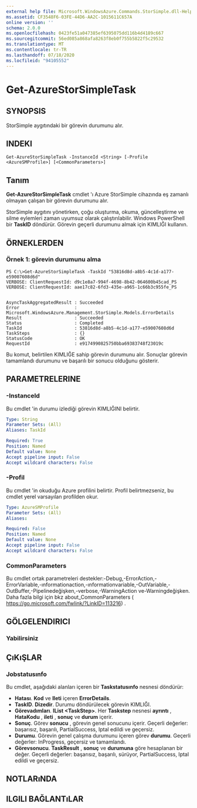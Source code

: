 ```yaml
---
external help file: Microsoft.WindowsAzure.Commands.StorSimple.dll-Help.xml
ms.assetid: CF3548F6-03FE-44D6-AA2C-1015611C657A
online version: ''
schema: 2.0.0
ms.openlocfilehash: 0423fe51a047385ef6395075dd116b4d4189c667
ms.sourcegitcommit: 56ed085a868afa8263f8eb0f755b5822f5c29532
ms.translationtype: MT
ms.contentlocale: tr-TR
ms.lasthandoff: 07/18/2020
ms.locfileid: "94105552"
---
```

# Get-AzureStorSimpleTask

## SYNOPSIS
StorSimple aygıtındaki bir görevin durumunu alır.

## INDEKI

```
Get-AzureStorSimpleTask -InstanceId <String> [-Profile <AzureSMProfile>] [<CommonParameters>]
```

## Tanım
**Get-AzureStorSimpleTask** cmdlet 'ı Azure StorSimple cihazında eş zamanlı olmayan çalışan bir görevin durumunu alır.

StorSimple aygıtını yönetirken, çoğu oluşturma, okuma, güncelleştirme ve silme eylemleri zaman uyumsuz olarak çalıştırılabilir.
Windows PowerShell bir **TaskID** döndürür.
Görevin geçerli durumunu almak için KIMLIĞI kullanın.

## ÖRNEKLERDEN

### Örnek 1: görevin durumunu alma
```
PS C:\>Get-AzureStorSimpleTask -TaskId "53816d8d-a8b5-4c1d-a177-e59007608d6d"
VERBOSE: ClientRequestId: d9c1e8a7-994f-4698-8b42-064600b45cad_PS
VERBOSE: ClientRequestId: aae17c82-6fd3-435e-a965-1c66b3c955fe_PS


AsyncTaskAggregatedResult : Succeeded
Error                     : Microsoft.WindowsAzure.Management.StorSimple.Models.ErrorDetails
Result                    : Succeeded
Status                    : Completed
TaskId                    : 53816d8d-a8b5-4c1d-a177-e59007608d6d
TaskSteps                 : {}
StatusCode                : OK
RequestId                 : e9174990825750bba69383748f23019c
```

Bu komut, belirtilen KIMLIĞE sahip görevin durumunu alır.
Sonuçlar görevin tamamlandı durumunu ve başarılı bir sonucu olduğunu gösterir.

## PARAMETRELERINE

### -InstanceId
Bu cmdlet 'in durumu izlediği görevin KIMLIĞINI belirtir.

```yaml
Type: String
Parameter Sets: (All)
Aliases: TaskId

Required: True
Position: Named
Default value: None
Accept pipeline input: False
Accept wildcard characters: False
```

### -Profil
Bu cmdlet 'in okuduğu Azure profilini belirtir.
Profil belirtmezseniz, bu cmdlet yerel varsayılan profilden okur.

```yaml
Type: AzureSMProfile
Parameter Sets: (All)
Aliases: 

Required: False
Position: Named
Default value: None
Accept pipeline input: False
Accept wildcard characters: False
```

### CommonParameters
Bu cmdlet ortak parametreleri destekler:-Debug,-ErrorAction,-ErrorVariable,-ınformationaction,-ınformationvariable,-OutVariable,-OutBuffer,-Pipelinedeğişken,-verbose,-WarningAction ve-Warningdeğişken. Daha fazla bilgi için bkz about_CommonParameters ( https://go.microsoft.com/fwlink/?LinkID=113216) .

## GÖLGELENDIRICI

### Yabilirsiniz

## ÇıKıŞLAR

### Jobstatusınfo
Bu cmdlet, aşağıdaki alanları içeren bir **Taskstatusınfo** nesnesi döndürür: 

- **Hatası**.
**Kod** ve **Ileti** içeren **ErrorDetails**.
- **TaskID**.
**Dizedir**.
Durumu döndürülecek görevin KIMLIĞI.
- **Görevadımları**.
**IList \<TaskStep\>**.
Her **Taskstep** nesnesi **ayrıntı** , **HataKodu** , **ileti** , **sonuç** ve **durum** içerir.
- **Sonuç**.
Görev **sonucu** , görevin genel sonucunu içerir.
Geçerli değerler: başarısız, başarılı, PartialSuccess, Iptal edildi ve geçersiz.
- **Durumu**.
Görevin genel çalışma durumunu içeren görev **durumu**.
Geçerli değerler: InProgress, geçersiz ve tamamlandı.
- **Görevsonucu**.
**TaskResult** , **sonuç** ve **durumuna** göre hesaplanan bir değer.
Geçerli değerler: başarısız, başarılı, sürüyor, PartialSuccess, Iptal edildi ve geçersiz.

## NOTLARıNDA

## ILGILI BAĞLANTıLAR

